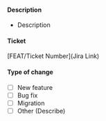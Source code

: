 #### Description

- Description

#### Ticket

[FEAT/Ticket Number](Jira Link)

#### Type of change

- [ ] New feature
- [ ] Bug fix
- [ ] Migration
- [ ] Other (Describe)
